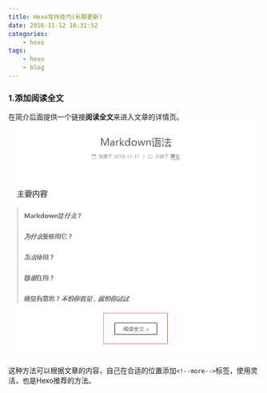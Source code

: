 ```yaml
---
title: Hexo写作技巧(长期更新)
date: 2016-11-12 16:31:52
categories:
	- hexo
tags:
	- hexo
	- blog
---
```

### 1.添加**阅读全文**
在简介后面提供一个链接**阅读全文**来进入文章的详情页。
![阅读全文](Hexo写作技巧(长期更新)/阅读全文.png)
<!--more-->
这种方法可以根据文章的内容，自己在合适的位置添加`<!--more-->`标签，使用灵活，也是Hexo推荐的方法。